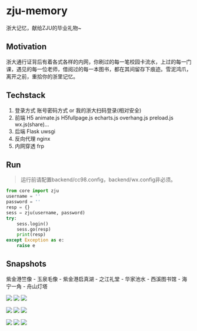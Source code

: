 # zju-memory

浙大记忆，献给ZJU的毕业礼物~

## Motivation

浙大通行证背后有着各式各样的内网，你刷过的每一笔校园卡流水，上过的每一门课，遇见的每一位老师，借阅过的每一本图书，都在其间留存下痕迹。雪泥鸿爪，离开之前，重拾你的浙里记忆。

## Techstack

1. 登录方式 账号密码方式 or 我的浙大扫码登录(相对安全)
2. 前端 H5 animate.js H5fullpage.js echarts.js overhang.js preload.js wx.js(share)...
3. 后端 Flask uwsgi
4. 反向代理 nginx
5. 内网穿透 frp

## Run

> 运行前请配置backend/cc98.config，backend/wx.config非必须。

```python
from core import zju
username = ''
password = ''
resp = {}
sess = zju(username, password)
try:
	sess.login()
	sess.go(resp)
	print(resp)
except Exception as e:
	raise e
```

## Snapshots

紫金港竺像 - 玉泉毛像 - 紫金港启真湖 - 之江礼堂 - 华家池水 - 西溪图书馆 - 海宁一角 - 舟山灯塔

![](./snapshots/1.jpg) ![](./snapshots/2.jpg) ![](./snapshots/3.jpg)

![](./snapshots/4.jpg) ![](./snapshots/5.jpg) ![](./snapshots/6.jpg)

![](./snapshots/7.jpg) ![](./snapshots/8.jpg) ![](./snapshots/9.jpg)
